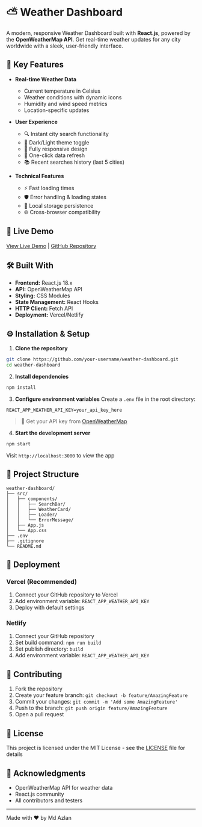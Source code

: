 # ⛅ Weather Dashboard

A modern, responsive Weather Dashboard built with **React.js**, powered by the **OpenWeatherMap API**. Get real-time weather updates for any city worldwide with a sleek, user-friendly interface.

## 🎯 Key Features

- **Real-time Weather Data** 
  - Current temperature in Celsius
  - Weather conditions with dynamic icons
  - Humidity and wind speed metrics
  - Location-specific updates

- **User Experience**
  - 🔍 Instant city search functionality
  - 🌙 Dark/Light theme toggle
  - 📱 Fully responsive design
  - 🔄 One-click data refresh
  - 📚 Recent searches history (last 5 cities)

- **Technical Features**
  - ⚡ Fast loading times
  - 🛡️ Error handling & loading states
  - 💾 Local storage persistence
  - 🌐 Cross-browser compatibility

## 🚀 Live Demo

[View Live Demo](https://your-deployment-url.com) | [GitHub Repository](https://github.com/your-username/weather-dashboard)

## 🛠️ Built With

- **Frontend:** React.js 18.x
- **API:** OpenWeatherMap API
- **Styling:** CSS Modules
- **State Management:** React Hooks
- **HTTP Client:** Fetch API
- **Deployment:** Vercel/Netlify

## ⚙️ Installation & Setup

1. **Clone the repository**
```bash
git clone https://github.com/your-username/weather-dashboard.git
cd weather-dashboard
```

2. **Install dependencies**
```bash
npm install
```

3. **Configure environment variables**
   Create a `.env` file in the root directory:
```properties
REACT_APP_WEATHER_API_KEY=your_api_key_here
```
> 🔑 Get your API key from [OpenWeatherMap](https://openweathermap.org/api)

4. **Start the development server**
```bash
npm start
```
Visit `http://localhost:3000` to view the app

## 📂 Project Structure

```plaintext
weather-dashboard/
├── src/
│   ├── components/
│   │   ├── SearchBar/
│   │   ├── WeatherCard/
│   │   ├── Loader/
│   │   └── ErrorMessage/
│   ├── App.js
│   └── App.css
├── .env
├── .gitignore
└── README.md
```

## 🚀 Deployment

### Vercel (Recommended)
1. Connect your GitHub repository to Vercel
2. Add environment variable: `REACT_APP_WEATHER_API_KEY`
3. Deploy with default settings

### Netlify
1. Connect your GitHub repository
2. Set build command: `npm run build`
3. Set publish directory: `build`
4. Add environment variable: `REACT_APP_WEATHER_API_KEY`

## 🤝 Contributing

1. Fork the repository
2. Create your feature branch: `git checkout -b feature/AmazingFeature`
3. Commit your changes: `git commit -m 'Add some AmazingFeature'`
4. Push to the branch: `git push origin feature/AmazingFeature`
5. Open a pull request

## 📝 License

This project is licensed under the MIT License - see the [LICENSE](LICENSE) file for details

## 🙏 Acknowledgments

- OpenWeatherMap API for weather data
- React.js community
- All contributors and testers

---

Made with ❤️ by Md Azlan
